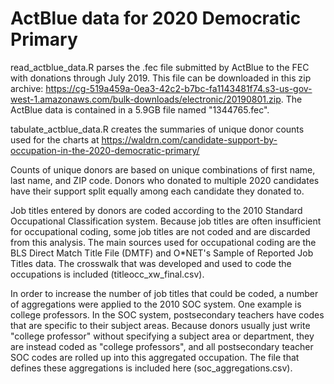 # ActBlue data for 2020 Democratic Primary

read_actblue_data.R parses the .fec file submitted by ActBlue to the FEC with donations through July 2019. This file can be downloaded in this zip archive: https://cg-519a459a-0ea3-42c2-b7bc-fa1143481f74.s3-us-gov-west-1.amazonaws.com/bulk-downloads/electronic/20190801.zip. The ActBlue data is contained in a 5.9GB file named "1344765.fec".

tabulate_actblue_data.R creates the summaries of unique donor counts used for the charts at https://waldrn.com/candidate-support-by-occupation-in-the-2020-democratic-primary/

Counts of unique donors are based on unique combinations of first name, last name, and ZIP code. Donors who donated to multiple 2020 candidates have their support split equally among each candidate they donated to.

Job titles entered by donors are coded according to the 2010 Standard Occupational Classification system. Because job titles are often insufficient for occupational coding, some job titles are not coded and are discarded from this analysis. The main sources used for occupational coding are the BLS Direct Match Title File (DMTF) and O\*NET's Sample of Reported Job Titles data. The crosswalk that was developed and used to code the occupations is included (titleocc_xw_final.csv).

In order to increase the number of job titles that could be coded, a number of aggregations were applied to the 2010 SOC system. One example is college professors. In the SOC system, postsecondary teachers have codes that are specific to their subject areas. Because donors usually just write "college professor" without specifying a subject area or department, they are instead coded as "college professors", and all postsecondary teacher SOC codes are rolled up into this aggregated occupation. The file that defines these aggregations is included here (soc_aggregations.csv).